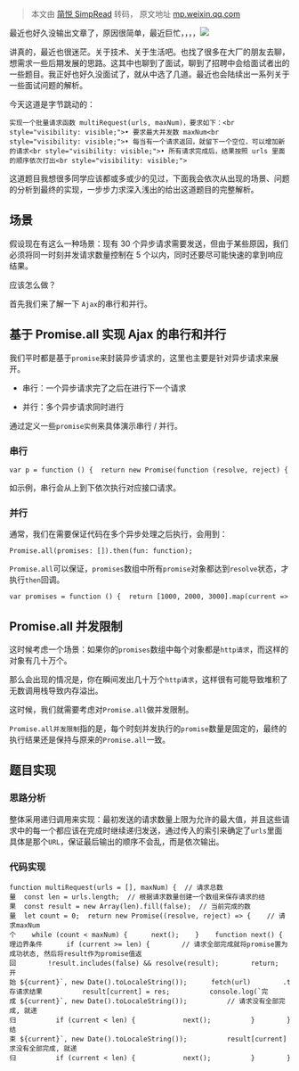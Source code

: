 > 本文由 [简悦 SimpRead](http://ksria.com/simpread/) 转码， 原文地址 [mp.weixin.qq.com](https://mp.weixin.qq.com/s/CLVLIavkcijd_IK8uZdHyQ)

最近也好久没输出文章了，原因很简单，最近巨忙，，，，![](https://mmbiz.qpic.cn/mmbiz_jpg/LNrWl4n5XIJ4hZbxUaDyUvfjxYVp0PsEWgg7mVmz0qiaPM9208WhGTe48b51KdUnf0XwIsicZjyiclXATCSiaOrgiaA/640?wx_fmt=jpeg)

讲真的，最近也很迷茫。关于技术、关于生活吧。也找了很多在大厂的朋友去聊，想需求一些后期发展的思路。这其中也聊到了面试，聊到了招聘中会给面试者出的一些题目。我正好也好久没面试了，就从中选了几道。最近也会陆续出一系列关于一些面试问题的解析。

今天这道是字节跳动的：

```
实现一个批量请求函数 multiRequest(urls, maxNum)，要求如下：<br style="visibility: visible;">• 要求最大并发数 maxNum<br style="visibility: visible;">• 每当有一个请求返回，就留下一个空位，可以增加新的请求<br style="visibility: visible;">• 所有请求完成后，结果按照 urls 里面的顺序依次打出<br style="visibility: visible;">
```

这道题目我想很多同学应该都或多或少的见过，下面我会依次从出现的场景、问题的分析到最终的实现，一步步力求深入浅出的给出这道题目的完整解析。

场景
--

假设现在有这么一种场景：现有 30 个异步请求需要发送，但由于某些原因，我们必须将同一时刻并发请求数量控制在 5 个以内，同时还要尽可能快速的拿到响应结果。

应该怎么做？

首先我们来了解一下 `Ajax`的串行和并行。

基于 Promise.all 实现 Ajax 的串行和并行
-----------------------------

我们平时都是基于`promise`来封装异步请求的，这里也主要是针对异步请求来展开。

*   串行：一个异步请求完了之后在进行下一个请求
    
*   并行：多个异步请求同时进行
    

通过定义一些`promise实例`来具体演示串行 / 并行。

### 串行

```
var p = function () {  return new Promise(function (resolve, reject) {    setTimeout(() => {      console.log('1000')      resolve()    }, 1000)  })}var p1 = function () {  return new Promise(function (resolve, reject) {    setTimeout(() => {      console.log('2000')      resolve()    }, 2000)  })}var p2 = function () {  return new Promise(function (resolve, reject) {    setTimeout(() => {      console.log('3000')      resolve()    }, 3000)  })}p().then(() => {  return p1()}).then(() => {  return p2()}).then(() => {  console.log('end')})
```

如示例，串行会从上到下依次执行对应接口请求。

### 并行

通常，我们在需要保证代码在多个异步处理之后执行，会用到：

```
Promise.all(promises: []).then(fun: function);
```

`Promise.all`可以保证，`promises`数组中所有`promise`对象都达到`resolve`状态，才执行`then`回调。

```
var promises = function () {  return [1000, 2000, 3000].map(current => {    return new Promise(function (resolve, reject) {      setTimeout(() => {        console.log(current)      }, current)    })  })}Promise.all(promises()).then(() => {  console.log('end')})
```

Promise.all 并发限制
----------------

这时候考虑一个场景：如果你的`promises`数组中每个对象都是`http请求`，而这样的对象有几十万个。

那么会出现的情况是，你在瞬间发出几十万个`http请求`，这样很有可能导致堆积了无数调用栈导致内存溢出。

这时候，我们就需要考虑对`Promise.all`做并发限制。

`Promise.all并发限制`指的是，每个时刻并发执行的`promise`数量是固定的，最终的执行结果还是保持与原来的`Promise.all`一致。

题目实现
----

### 思路分析

整体采用递归调用来实现：最初发送的请求数量上限为允许的最大值，并且这些请求中的每一个都应该在完成时继续递归发送，通过传入的索引来确定了`urls`里面具体是那个`URL`，保证最后输出的顺序不会乱，而是依次输出。

### 代码实现

```
function multiRequest(urls = [], maxNum) {  // 请求总数量  const len = urls.length;  // 根据请求数量创建一个数组来保存请求的结果  const result = new Array(len).fill(false);  // 当前完成的数量  let count = 0;  return new Promise((resolve, reject) => {    // 请求maxNum个    while (count < maxNum) {      next();    }    function next() {      let current = count++;      // 处理边界条件      if (current >= len) {        // 请求全部完成就将promise置为成功状态, 然后将result作为promise值返回        !result.includes(false) && resolve(result);        return;      }      const url = urls[current];      console.log(`开始 ${current}`, new Date().toLocaleString());      fetch(url)        .then((res) => {          // 保存请求结果          result[current] = res;          console.log(`完成 ${current}`, new Date().toLocaleString());          // 请求没有全部完成, 就递归          if (current < len) {            next();          }        })        .catch((err) => {          console.log(`结束 ${current}`, new Date().toLocaleString());          result[current] = err;          // 请求没有全部完成, 就递归          if (current < len) {            next();          }        });    }  });}
```